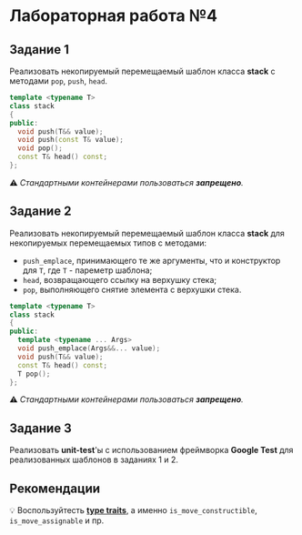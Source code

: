# Лабораторная работа №4

## Задание 1
Реализовать некопируемый перемещаемый шаблон класса **stack** с методами `pop`, `push`, `head`. 
```cpp
template <typename T>
class stack
{
public:
  void push(T&& value);
  void push(const T& value);
  void pop();
  const T& head() const;
};
```
⚠️ *Стандартными контейнерами пользоваться **запрещено**.*

## Задание 2
Реализовать некопируемый перемещаемый шаблон класса **stack** для некопируемых перемещаемых типов с методами:
* `push_emplace`, принимающего те же аргументы, что и конструктор для `T`, где `T` - пареметр шаблона;
* `head`, возвращающего ссылку на верхушку стека;
* `pop`, выполняющего снятие элемента с верхушки стека.
```cpp
template <typename T>
class stack
{
public:
  template <typename ... Args>
  void push_emplace(Args&&... value);
  void push(T&& value);
  const T& head() const;
  T pop();
};
```
⚠️ *Стандартными контейнерами пользоваться **запрещено**.*

## Задание 3
Реализовать **unit-test**'ы с использованием фреймворка **Google Test** для реализованных шаблонов в заданиях 1 и 2.

## Рекомендации
💡 Воспользуйтесть [**type traits**](https://en.cppreference.com/w/cpp/types#Type_traits_.28since_C.2B.2B11.29), а именно `is_move_constructible`, `is_move_assignable` и пр.
